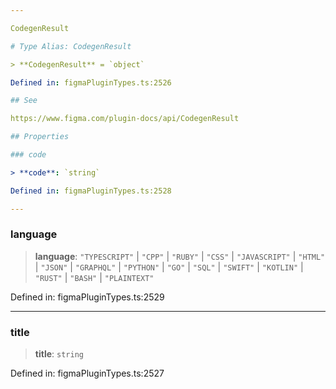 ```yaml
---

CodegenResult

# Type Alias: CodegenResult

> **CodegenResult** = `object`

Defined in: figmaPluginTypes.ts:2526

## See

https://www.figma.com/plugin-docs/api/CodegenResult

## Properties

### code

> **code**: `string`

Defined in: figmaPluginTypes.ts:2528

---
```


### language

> **language**: `"TYPESCRIPT"` \| `"CPP"` \| `"RUBY"` \| `"CSS"` \| `"JAVASCRIPT"` \| `"HTML"` \| `"JSON"` \| `"GRAPHQL"` \| `"PYTHON"` \| `"GO"` \| `"SQL"` \| `"SWIFT"` \| `"KOTLIN"` \| `"RUST"` \| `"BASH"` \| `"PLAINTEXT"`

Defined in: figmaPluginTypes.ts:2529

---

### title

> **title**: `string`

Defined in: figmaPluginTypes.ts:2527
